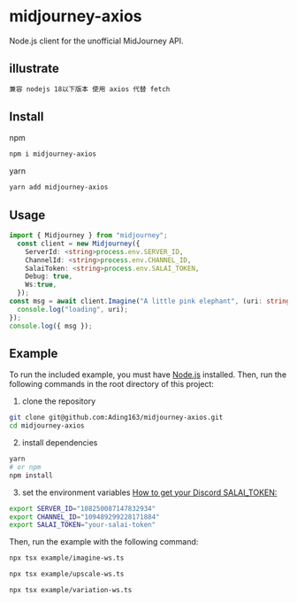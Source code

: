 # midjourney-axios

Node.js client for the unofficial MidJourney API.


## illustrate
```bash
兼容 nodejs 18以下版本 使用 axios 代替 fetch 
```

## Install

npm

```bash
npm i midjourney-axios
```

yarn

```bash
yarn add midjourney-axios
```

## Usage

```typescript
import { Midjourney } from "midjourney";
  const client = new Midjourney({
    ServerId: <string>process.env.SERVER_ID,
    ChannelId: <string>process.env.CHANNEL_ID,
    SalaiToken: <string>process.env.SALAI_TOKEN,
    Debug: true,
    Ws:true,
  });
const msg = await client.Imagine("A little pink elephant", (uri: string) => {
  console.log("loading", uri);
});
console.log({ msg });
```

## Example

To run the included example, you must have [Node.js](https://nodejs.org/en/) installed. Then, run the following commands in the root directory of this project:

1. clone the repository

```bash
git clone git@github.com:Ading163/midjourney-axios.git
cd midjourney-axios
```

2. install dependencies

```bash
yarn
# or npm
npm install
```

3. set the environment variables
   [How to get your Discord SALAI_TOKEN:](https://www.androidauthority.com/get-discord-token-3149920/)

```bash
export SERVER_ID="108250087147832934"
export CHANNEL_ID="109489299228171884"
export SALAI_TOKEN="your-salai-token"
```

Then, run the example with the following command:

```bash
npx tsx example/imagine-ws.ts
```

```bash
npx tsx example/upscale-ws.ts
```

```bash
npx tsx example/variation-ws.ts
```
